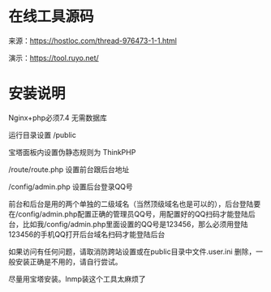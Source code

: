 # 在线工具源码

来源：https://hostloc.com/thread-976473-1-1.html

演示：https://tool.ruyo.net/


# 安装说明

Nginx+php必须7.4   无需数据库

运行目录设置 /public

宝塔面板内设置伪静态规则为 ThinkPHP

/route/route.php 设置前台跟后台地址

/config/admin.php 设置后台登录QQ号

前台和后台是用的两个单独的二级域名（当然顶级域名也是可以的），后台登陆要在/config/admin.php配置正确的管理员QQ号，用配置好的QQ扫码才能登陆后台，比如我/config/admin.php里面设置的QQ号是123456，那么必须用登陆123456的手机QQ打开后台域名扫码才能登陆后台

如果访问有任何问题，请取消防跨站设置或在public目录中文件.user.ini 删除，一般安装正确是不用的，请自行尝试。

尽量用宝塔安装。lnmp装这个工具太麻烦了